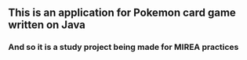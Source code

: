 ## This is an application for Pokemon card game written on Java

### And so it is a study project being made for MIREA practices